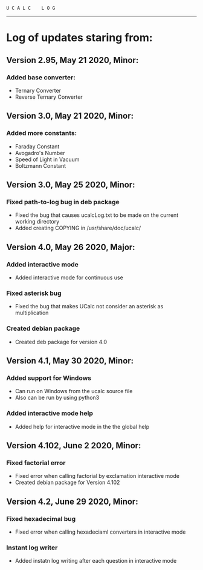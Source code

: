 
	U C A L C    L O G
----------------------------------

# Log of updates staring from:
## Version 2.95, May 21 2020, Minor:
### Added base converter:
  * Ternary Converter
  * Reverse Ternary Converter

## Version 3.0, May 21 2020, Minor:
### Added more constants:
  * Faraday Constant
  * Avogadro's Number
  * Speed of Light in Vacuum
  * Boltzmann Constant

## Version 3.0, May 25 2020, Minor:
### Fixed path-to-log bug in deb package
  * Fixed the bug that causes ucalcLog.txt
    to be made on the current working directory
  * Added creating COPYING in /usr/share/doc/ucalc/

## Version 4.0, May 26 2020, Major:
### Added interactive mode
  * Added interactive mode for continuous use
### Fixed asterisk bug
  * Fixed the bug that makes UCalc not
    consider an asterisk as multiplication
### Created debian package
  * Created deb package for version 4.0

## Version 4.1, May 30 2020, Minor:
### Added support for Windows
  * Can run on Windows from the ucalc source file
  * Also can be run by using python3
### Added interactive mode help
  * Added help for interactive mode in the
    the global help 

## Version 4.102, June 2 2020, Minor:
### Fixed factorial error
  * Fixed error when calling factorial by exclamation
    interactive mode
  * Created debian package for Version 4.102

## Version 4.2, June 29 2020, Minor:
### Fixed hexadecimal bug
  * Fixed error when calling hexadeciaml converters in
    interactive mode
### Instant log writer
  * Added instatn log writing after each question
    in interactive mode
